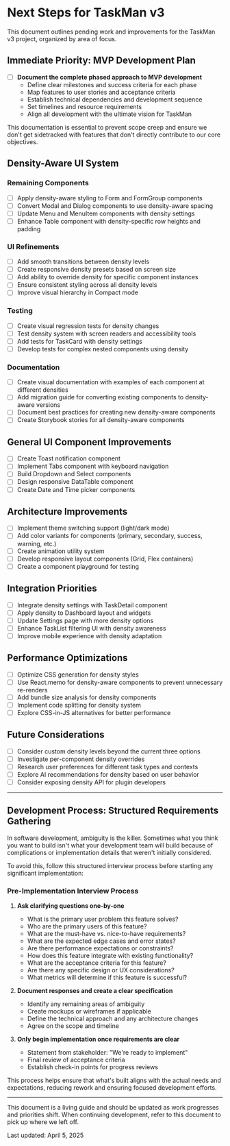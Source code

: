 # Next Steps for TaskMan v3

This document outlines pending work and improvements for the TaskMan v3 project, organized by area of focus.

## Immediate Priority: MVP Development Plan

- [ ] **Document the complete phased approach to MVP development**
  - Define clear milestones and success criteria for each phase
  - Map features to user stories and acceptance criteria
  - Establish technical dependencies and development sequence
  - Set timelines and resource requirements
  - Align all development with the ultimate vision for TaskMan

This documentation is essential to prevent scope creep and ensure we don't get sidetracked with features that don't directly contribute to our core objectives.

## Density-Aware UI System

### Remaining Components
- [ ] Apply density-aware styling to Form and FormGroup components
- [ ] Convert Modal and Dialog components to use density-aware spacing
- [ ] Update Menu and MenuItem components with density settings
- [ ] Enhance Table component with density-specific row heights and padding

### UI Refinements
- [ ] Add smooth transitions between density levels
- [ ] Create responsive density presets based on screen size
- [ ] Add ability to override density for specific component instances
- [ ] Ensure consistent styling across all density levels
- [ ] Improve visual hierarchy in Compact mode

### Testing
- [ ] Create visual regression tests for density changes
- [ ] Test density system with screen readers and accessibility tools
- [ ] Add tests for TaskCard with density settings
- [ ] Develop tests for complex nested components using density

### Documentation
- [ ] Create visual documentation with examples of each component at different densities
- [ ] Add migration guide for converting existing components to density-aware versions
- [ ] Document best practices for creating new density-aware components
- [ ] Create Storybook stories for all density-aware components

## General UI Component Improvements

- [ ] Create Toast notification component
- [ ] Implement Tabs component with keyboard navigation
- [ ] Build Dropdown and Select components
- [ ] Design responsive DataTable component
- [ ] Create Date and Time picker components

## Architecture Improvements

- [ ] Implement theme switching support (light/dark mode)
- [ ] Add color variants for components (primary, secondary, success, warning, etc.)
- [ ] Create animation utility system
- [ ] Develop responsive layout components (Grid, Flex containers)
- [ ] Create a component playground for testing

## Integration Priorities

- [ ] Integrate density settings with TaskDetail component
- [ ] Apply density to Dashboard layout and widgets
- [ ] Update Settings page with more density options
- [ ] Enhance TaskList filtering UI with density awareness
- [ ] Improve mobile experience with density adaptation

## Performance Optimizations

- [ ] Optimize CSS generation for density styles
- [ ] Use React.memo for density-aware components to prevent unnecessary re-renders
- [ ] Add bundle size analysis for density components
- [ ] Implement code splitting for density system
- [ ] Explore CSS-in-JS alternatives for better performance

## Future Considerations

- [ ] Consider custom density levels beyond the current three options
- [ ] Investigate per-component density overrides
- [ ] Research user preferences for different task types and contexts
- [ ] Explore AI recommendations for density based on user behavior
- [ ] Consider exposing density API for plugin developers

---

## Development Process: Structured Requirements Gathering

In software development, ambiguity is the killer. Sometimes what you think you want to build isn't what your development team will build because of complications or implementation details that weren't initially considered.

To avoid this, follow this structured interview process before starting any significant implementation:

### Pre-Implementation Interview Process

1. **Ask clarifying questions one-by-one**
   - What is the primary user problem this feature solves?
   - Who are the primary users of this feature?
   - What are the must-have vs. nice-to-have requirements?
   - What are the expected edge cases and error states?
   - Are there performance expectations or constraints?
   - How does this feature integrate with existing functionality?
   - What are the acceptance criteria for this feature?
   - Are there any specific design or UX considerations?
   - What metrics will determine if this feature is successful?

2. **Document responses and create a clear specification**
   - Identify any remaining areas of ambiguity
   - Create mockups or wireframes if applicable
   - Define the technical approach and any architecture changes
   - Agree on the scope and timeline

3. **Only begin implementation once requirements are clear**
   - Statement from stakeholder: "We're ready to implement"
   - Final review of acceptance criteria
   - Establish check-in points for progress reviews

This process helps ensure that what's built aligns with the actual needs and expectations, reducing rework and ensuring focused development efforts.

---

This document is a living guide and should be updated as work progresses and priorities shift. When continuing development, refer to this document to pick up where we left off.

Last updated: April 5, 2025
